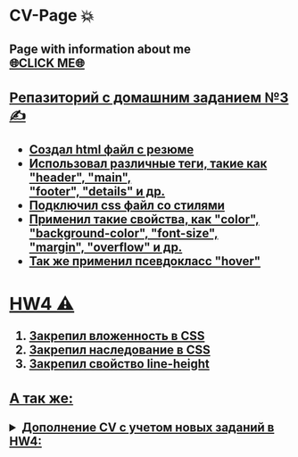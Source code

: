 <h1> CV-Page 💥</h1>
<h2> Page with information about me <br> <a href="https://filinator.github.io/CV-PAGE/">🌐CLICK ME🌐</a</h2>
<h3> Репазиторий с домашним заданием №3 ✍</h3>
<ul> 
  <li>Создал html файл с резюме</li>
  <li>Использовал различные теги, такие как "header", "main", <br> "footer", "details" и др.</li>
  <li>Подключил css файл со стилями</li>
  <li>Применил такие свойства, как "color", "background-color", "font-size",<br> "margin", "overflow" и др.</li>
  <li>Так же применил псевдокласс "hover"</li>
</ul>
 
<h2>HW4 ⚠</h2>
  <ol>
    <li>Закрепил вложенность в CSS</li>
    <li>Закрепил наследование в CSS</li>
    <li>Закрепил свойство line-height</li>
  </ol>
  
  <h3>А так же:</h3>
  
  <details>
    <summary> Дополнение CV с учетом новых заданий в HW4: </summary> <br>
       <p>⓵ Добавил background image в контейнер header <br>с использованием псевдокласса hover</p><br>
       <p>⓶ Добавил еще один виджет "skills" и применил <br>к нему свойство "display: inline-block"</p>
  </details>
